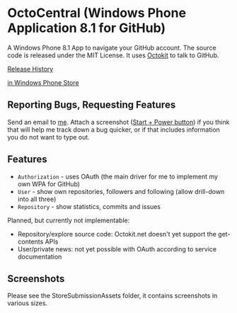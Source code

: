 OctoCentral (Windows Phone Application 8.1 for GitHub)
========

A Windows Phone 8.1 App to navigate your GitHub account. The source code is released under the MIT License. 
It uses [Octokit](https://github.com/octokit/octokit.net/) to talk to GitHub.

[Release History](https://github.com/christophwille/wpaghapp/wiki/Release-History)

[in Windows Phone Store](http://www.windowsphone.com/en-us/store/app/octocentral/5450b4ca-875b-4d47-8d2a-75004a873f87)

## Reporting Bugs, Requesting Features

Send an email to [me](mailto:christoph.wille@gmail.com). Attach a screenshot ([Start + Power button](http://www.windowsphone.com/en-us/how-to/wp8/photos/take-a-screenshot))
if you think that will help me track down a bug quicker, or if that includes information you do not want to type out. 

## Features

* `Authorization` - uses OAuth (the main driver for me to implement my own WPA for GitHub)
* `User` - show own repositories, followers and following (allow drill-down into all three)
* `Repository` - show statistics, commits and issues

Planned, but currently not implementable:

* Repository/explore source code: Octokit.net doesn't yet support the get-contents APIs
* User/private news: not yet possible with OAuth according to service documentation

## Screenshots

Please see the StoreSubmissionAssets folder, it contains screenshots in various sizes.
